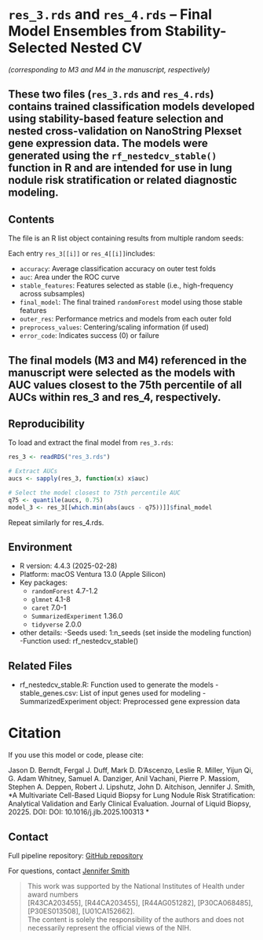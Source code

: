 # `res_3.rds` and `res_4.rds` – Final Model Ensembles from Stability-Selected Nested CV 
*(corresponding to M3 and M4 in the manuscript, respectively)*

These two files (`res_3.rds` and `res_4.rds`) contains trained classification models developed using stability-based feature selection and nested cross-validation on NanoString Plexset gene expression data. The models were generated using the `rf_nestedcv_stable()` function in R and are intended for use in lung nodule risk stratification or related diagnostic modeling.
---
## Contents

The file is an R list object containing results from multiple random seeds:

Each entry `res_3[[i]]` or `res_4[[i]]`includes:

- `accuracy`: Average classification accuracy on outer test folds
- `auc`: Area under the ROC curve
- `stable_features`: Features selected as stable (i.e., high-frequency across subsamples)
- `final_model`: The final trained `randomForest` model using those stable features
- `outer_res`: Performance metrics and models from each outer fold
- `preprocess_values`: Centering/scaling information (if used)
- `error_code`: Indicates success (0) or failure

The final models (M3 and M4) referenced in the manuscript were selected as the models with AUC values closest to the 75th percentile of all AUCs within res_3 and res_4, respectively.
---
## Reproducibility


To load and extract the final model from `res_3.rds`:

```r
res_3 <- readRDS("res_3.rds")

# Extract AUCs
aucs <- sapply(res_3, function(x) x$auc)

# Select the model closest to 75th percentile AUC
q75 <- quantile(aucs, 0.75)
model_3 <- res_3[[which.min(abs(aucs - q75))]]$final_model
```
Repeat similarly for res_4.rds.
## Environment

- R version: 4.4.3 (2025-02-28)
- Platform: macOS Ventura 13.0 (Apple Silicon)
- Key packages:
  - `randomForest` 4.7-1.2
  - `glmnet` 4.1-8
  - `caret` 7.0-1
  - `SummarizedExperiment` 1.36.0
  - `tidyverse` 2.0.0
- other details:
  -Seeds used: 1:n_seeds (set inside the modeling function)
  -Function used: rf_nestedcv_stable()

## Related Files
- rf_nestedcv_stable.R: Function used to generate the models
-stable_genes.csv: List of input genes used for modeling
-SummarizedExperiment object: Preprocessed gene expression data

# Citation
If you use this model or code, please cite:

Jason D. Berndt, Fergal J. Duff, Mark D. D’Ascenzo, Leslie R. Miller, Yijun Qi, G. Adam 
Whitney, Samuel A. Danziger, Anil Vachani, Pierre P. Massiom, Stephen A. Deppen, 
Robert J. Lipshutz, John D. Aitchison, Jennifer J. Smith, 
*A Multivariate Cell-Based Liquid Biopsy for Lung Nodule Risk Stratification: 
Analytical Validation and Early Clinical Evaluation.
Journal of Liquid Biopsy, 20225. DOI: DOI: 10.1016/j.jlb.2025.100313 *

## Contact
Full pipeline repository: [GitHub repository](https://github.com/jenjsmith/lung-cancer-iCAP-code.git)

For questions, contact [Jennifer Smith](mailto:jennifer@precyte.net)

> This work was supported by the National Institutes of Health under award numbers  
> [R43CA203455], [R44CA203455], [R44AG051282], [P30CA068485], [P30ES013508], [U01CA152662].  
> The content is solely the responsibility of the authors and does not necessarily represent the official views of the NIH.


